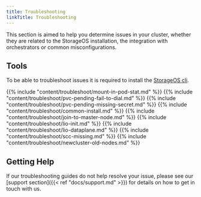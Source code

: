 ```yaml
---
title: Troubleshooting
linkTitle: Troubleshooting
---
```


This section is aimed to help you determine issues in your cluster, whether they are related to the
StorageOS installation, the integration with orchestrators or common misconfigurations.

## Tools

To be able to troubleshoot issues it is required to install the [StorageOS cli](https://github.com/storageos/go-cli).

{{% include "content/troubleshoot/mount-in-pod-stat.md" %}}
{{% include "content/troubleshoot/pvc-pending-fail-to-dial.md" %}}
{{% include "content/troubleshoot/pvc-pending-missing-secret.md" %}}
{{% include "content/troubleshoot/common-install.md" %}}
{{% include "content/troubleshoot/join-to-master-node.md" %}}
{{% include "content/troubleshoot/lio-init.md" %}}
{{% include "content/troubleshoot/lio-dataplane.md" %}}
{{% include "content/troubleshoot/scc-missing.md" %}}
{{% include "content/troubleshoot/newcluster-old-nodes.md" %}}

## Getting Help

If our troubleshooting guides do not help resolve your issue, please see our
[support section]({{< ref "docs/support.md" >}}) for details on how
to get in touch with us.
